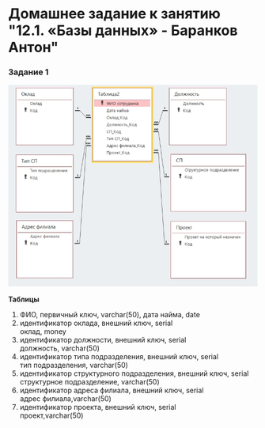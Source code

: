 # Домашнее задание к занятию "12.1. «Базы данных» - Баранков Антон"

### Задание 1
![Скриншот](img/1.jpg)

**Таблицы**
1. ФИО, первичный ключ, varchar(50), дата найма, date  
2. идентификатор оклада, внешний ключ, serial  
оклад, money  
3. идентификатор должности, внешний ключ, serial   
должность, varchar(50)  
4. идентификатор типа подразделения, внешний ключ, serial  
тип подразделения, varchar(50)  
5. идентификатор структурного подразделения, внешний ключ, serial  
структурное подразделение, varchar(50)  
6. идентификатор адреса филиала, внешний ключ, serial  
адрес филиала,varchar(50)  
7. идентификатор проекта, внешний ключ, serial  
проект,varchar(50)  
